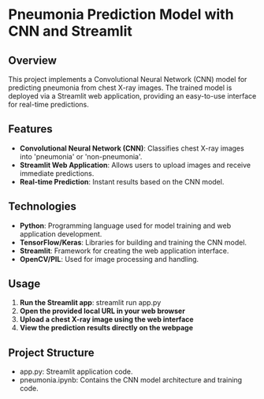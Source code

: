 # Pneumonia Prediction Model with CNN and Streamlit

## Overview

This project implements a Convolutional Neural Network (CNN) model for predicting pneumonia from chest X-ray images. The trained model is deployed via a Streamlit web application, providing an easy-to-use interface for real-time predictions.

## Features

- **Convolutional Neural Network (CNN)**: Classifies chest X-ray images into 'pneumonia' or 'non-pneumonia'.
- **Streamlit Web Application**: Allows users to upload images and receive immediate predictions.
- **Real-time Prediction**: Instant results based on the CNN model.

## Technologies

- **Python**: Programming language used for model training and web application development.
- **TensorFlow/Keras**: Libraries for building and training the CNN model.
- **Streamlit**: Framework for creating the web application interface.
- **OpenCV/PIL**: Used for image processing and handling.

## Usage

1. **Run the Streamlit app**:
   streamlit run app.py
2. **Open the provided local URL in your web browser**
3. **Upload a chest X-ray image using the web interface**
4. **View the prediction results directly on the webpage**

## Project Structure
- app.py: Streamlit application code.
- pneumonia.ipynb: Contains the CNN model architecture and training code.
